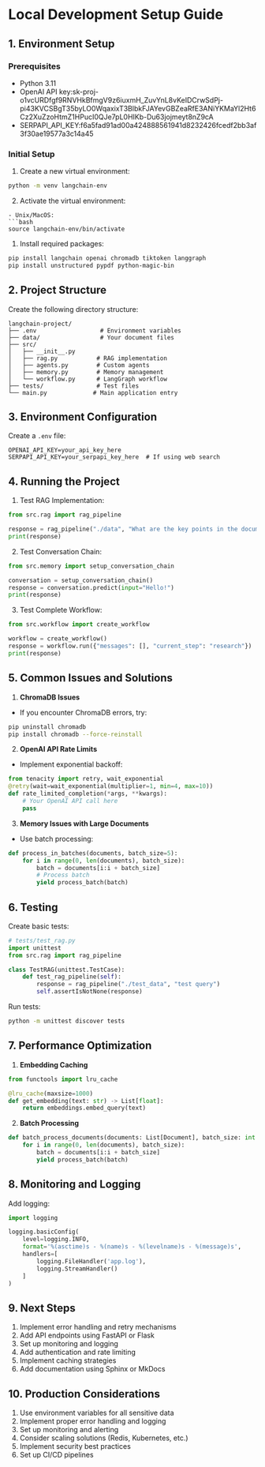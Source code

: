 # Local Development Setup Guide

## 1. Environment Setup

### Prerequisites
- Python 3.11
- OpenAI API key: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
- SERPAPI_API_KEY:f6a5fad91ad00a424888561941d8232426fcedf2bb3af3f30ae19577a3c14a45

### Initial Setup

1. Create a new virtual environment:
```bash
python -m venv langchain-env
```

2. Activate the virtual environment:

```
- Unix/MacOS:
```bash
source langchain-env/bin/activate
```

1. Install required packages:
```bash
pip install langchain openai chromadb tiktoken langgraph
pip install unstructured pypdf python-magic-bin
```

## 2. Project Structure

Create the following directory structure:
```
langchain-project/
├── .env                  # Environment variables
├── data/                 # Your document files
├── src/
│   ├── __init__.py
│   ├── rag.py           # RAG implementation
│   ├── agents.py        # Custom agents
│   ├── memory.py        # Memory management
│   └── workflow.py      # LangGraph workflow
├── tests/               # Test files
└── main.py             # Main application entry
```

## 3. Environment Configuration

Create a `.env` file:
```env
OPENAI_API_KEY=your_api_key_here
SERPAPI_API_KEY=your_serpapi_key_here  # If using web search
```

## 4. Running the Project

1. Test RAG Implementation:
```python
from src.rag import rag_pipeline

response = rag_pipeline("./data", "What are the key points in the documents?")
print(response)
```

2. Test Conversation Chain:
```python
from src.memory import setup_conversation_chain

conversation = setup_conversation_chain()
response = conversation.predict(input="Hello!")
print(response)
```

3. Test Complete Workflow:
```python
from src.workflow import create_workflow

workflow = create_workflow()
response = workflow.run({"messages": [], "current_step": "research"})
print(response)
```

## 5. Common Issues and Solutions

1. **ChromaDB Issues**
- If you encounter ChromaDB errors, try:
```bash
pip uninstall chromadb
pip install chromadb --force-reinstall
```

2. **OpenAI API Rate Limits**
- Implement exponential backoff:
```python
from tenacity import retry, wait_exponential
@retry(wait=wait_exponential(multiplier=1, min=4, max=10))
def rate_limited_completion(*args, **kwargs):
    # Your OpenAI API call here
    pass
```

3. **Memory Issues with Large Documents**
- Use batch processing:
```python
def process_in_batches(documents, batch_size=5):
    for i in range(0, len(documents), batch_size):
        batch = documents[i:i + batch_size]
        # Process batch
        yield process_batch(batch)
```

## 6. Testing

Create basic tests:

```python
# tests/test_rag.py
import unittest
from src.rag import rag_pipeline

class TestRAG(unittest.TestCase):
    def test_rag_pipeline(self):
        response = rag_pipeline("./test_data", "test query")
        self.assertIsNotNone(response)
```

Run tests:
```bash
python -m unittest discover tests
```

## 7. Performance Optimization

1. **Embedding Caching**
```python
from functools import lru_cache

@lru_cache(maxsize=1000)
def get_embedding(text: str) -> List[float]:
    return embeddings.embed_query(text)
```

2. **Batch Processing**
```python
def batch_process_documents(documents: List[Document], batch_size: int = 5):
    for i in range(0, len(documents), batch_size):
        batch = documents[i:i + batch_size]
        yield process_batch(batch)
```

## 8. Monitoring and Logging

Add logging:
```python
import logging

logging.basicConfig(
    level=logging.INFO,
    format='%(asctime)s - %(name)s - %(levelname)s - %(message)s',
    handlers=[
        logging.FileHandler('app.log'),
        logging.StreamHandler()
    ]
)
```

## 9. Next Steps

1. Implement error handling and retry mechanisms
2. Add API endpoints using FastAPI or Flask
3. Set up monitoring and logging
4. Add authentication and rate limiting
5. Implement caching strategies
6. Add documentation using Sphinx or MkDocs

## 10. Production Considerations

1. Use environment variables for all sensitive data
2. Implement proper error handling and logging
3. Set up monitoring and alerting
4. Consider scaling solutions (Redis, Kubernetes, etc.)
5. Implement security best practices
6. Set up CI/CD pipelines